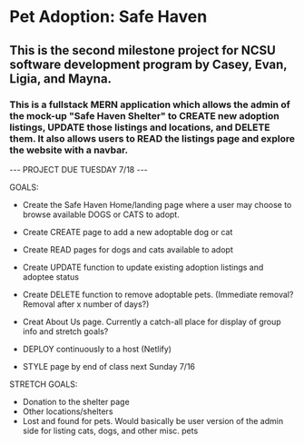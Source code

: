 # Pet Adoption: Safe Haven

## This is the second milestone project for NCSU software development program by Casey, Evan, Ligia, and Mayna.

### This is a fullstack MERN application which allows the admin of the mock-up "Safe Haven Shelter" to CREATE new adoption listings, UPDATE those listings and locations, and DELETE them. It also allows users to READ the listings page and explore the website with a navbar.

--- PROJECT DUE TUESDAY 7/18 ---

GOALS:

- Create the Safe Haven Home/landing page where a user may choose to browse available DOGS or CATS to adopt.
- Create CREATE page to add a new adoptable dog or cat
- Create READ pages for dogs and cats available to adopt
- Create UPDATE function to update existing adoption listings and adoptee status
- Create DELETE function to remove adoptable pets. (Immediate removal? Removal after x number of days?)
- Creat About Us page. Currently a catch-all place for display of group info and stretch goals?

- DEPLOY continuously to a host (Netlify)
- STYLE page by end of class next Sunday 7/16

STRETCH GOALS:

- Donation to the shelter page
- Other locations/shelters
- Lost and found for pets. Would basically be user version of the admin side for listing cats, dogs, and other misc. pets
